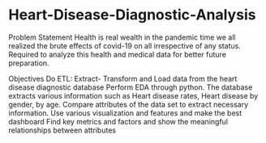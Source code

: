 # Heart-Disease-Diagnostic-Analysis
Problem Statement
Health is real wealth in the pandemic time we all realized the brute effects of covid-19 on all irrespective of any status. Required to analyze this health and medical data for better future preparation.

Objectives
Do ETL: Extract- Transform and Load data from the heart disease diagnostic database Perform EDA through python. The database extracts various information such as Heart disease rates, Heart disease by gender, by age. Compare attributes of the data set to extract necessary information. Use various visualization and features and make the best dashboard Find key metrics and factors and show the meaningful relationships between attributes
